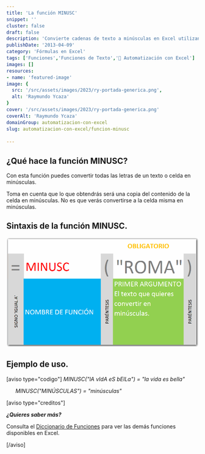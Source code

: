 ```yaml
---
title: 'La función MINUSC'
snippet: ''
cluster: false
draft: false 
description: 'Convierte cadenas de texto a minúsculas en Excel utilizando la función MINUSC y mejora la presentación de tus datos.'
publishDate: '2013-04-09'
category: 'Fórmulas en Excel'
tags: ['Funciones','Funciones de Texto','🤖 Automatización con Excel']
images: []
resources: 
- name: 'featured-image'
image: {
  src: '/src/assets/images/2023/ry-portada-generica.png',
  alt: 'Raymundo Ycaza'
}
cover: '/src/assets/images/2023/ry-portada-generica.png'
coverAlt: 'Raymundo Ycaza'
domainGroup: automatizacion-con-excel
slug: automatizacion-con-excel/funcion-minusc

---
```


## ¿Qué hace la función MINUSC?

Con esta función puedes convertir todas las letras de un texto o celda en minúsculas.

Toma en cuenta que lo que obtendrás será una copia del contenido de la celda en minúsculas. No es que verás convertirse a la celda misma en minúsculas.

## Sintaxis de la función MINUSC.

[![Función MINUSC](/src/assets/images/2023/funcion-minusc-000458.png)](http://raymundoycaza.com/wp-content/uploads/funci�n-minusc-000458.png)

## Ejemplo de uso.

\[aviso type="codigo"\] _MINUSC("lA vIdA eS bElLa") = "la vida es bella"_

      _MINUSC("MINÚSCULAS") = "minúsculas"_

\[aviso type="creditos"\]

_**¿Quieres saber más?**_

Consulta el [Diccionario de Funciones](http://raymundoycaza.com/tag/diccionario-de-funciones/) para ver las demás funciones disponibles en Excel.

\[/aviso\]
